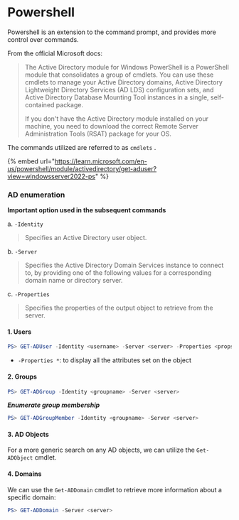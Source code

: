 # Powershell

Powershell is an extension to the command prompt, and provides more control over commands.&#x20;

From the official Microsoft docs:

> The Active Directory module for Windows PowerShell is a PowerShell module that consolidates a group of cmdlets. You can use these cmdlets to manage your Active Directory domains, Active Directory Lightweight Directory Services (AD LDS) configuration sets, and Active Directory Database Mounting Tool instances in a single, self-contained package.
>
> If you don't have the Active Directory module installed on your machine, you need to download the correct Remote Server Administration Tools (RSAT) package for your OS.

The commands utilized are referred to as `cmdlets` .

{% embed url="https://learn.microsoft.com/en-us/powershell/module/activedirectory/get-aduser?view=windowsserver2022-ps" %}

### AD enumeration

**Important option used in the subsequent commands**

a. `-Identity`&#x20;

> Specifies an Active Directory user object.

b. `-Server`

> Specifies the Active Directory Domain Services instance to connect to, by providing one of the following values for a corresponding domain name or directory server.

c. `-Properties`

> Specifies the properties of the output object to retrieve from the server.

#### 1. Users

```powershell
PS> GET-ADUser -Identity <username> -Server <server> -Properties <props>
```

* `-Properties *`:  to display all the attributes set on the object

#### 2. Groups

```powershell
PS> GET-ADGroup -Identity <groupname> -Server <server>
```

_**Enumerate group membership**_

```powershell
PS> GET-ADGroupMember -Identity <groupname> -Server <server>
```

#### 3. AD Objects

For a more generic search on any AD objects, we can utilize the `Get-ADObject` cmdlet.

#### 4. Domains

We can use the `Get-ADDomain` cmdlet to retrieve more information about a specific domain:

```powershell
PS> GET-ADDomain -Server <server>
```









